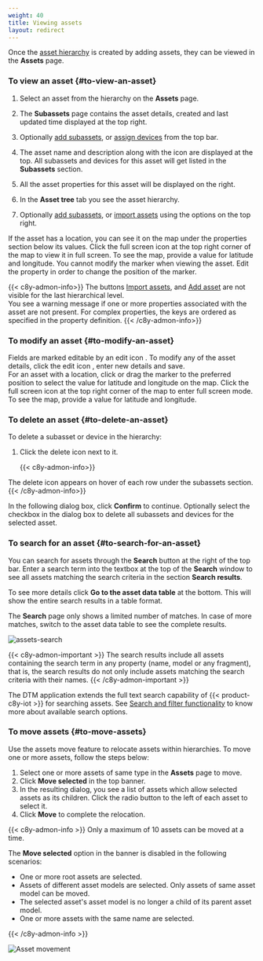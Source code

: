 ```yaml
---
weight: 40
title: Viewing assets
layout: redirect
---
```


Once the [asset hierarchy](/dtm/asset-hierarchy/#asset-hierarchy) is created by adding assets, they can be viewed in the **Assets** page.

### To view an asset {#to-view-an-asset}

1. Select an asset from the hierarchy on the **Assets** page.

2. The **Subassets** page contains the asset details, created and last updated time displayed at the top right.

3. Optionally [add subassets](/dtm/asset-hierarchy/#to-add-subassets), or [assign devices](/dtm/asset-hierarchy/#to-assign-devices-to-an-asset) from the top bar.

4. The asset name and description along with the icon are displayed at the top.
All subassets and devices for this asset will get listed in the **Subassets** section.

5. All the asset properties for this asset will be displayed on the right.

6. In the **Asset tree** tab you see the asset hierarchy.

7. Optionally [add subassets](/dtm/asset-hierarchy/#to-add-subassets), or [import assets](/dtm/asset-hierarchy/#creating-assets-bulk-import) using the options on the top right.

If the asset has a location, you can see it on the map under the properties section below its values. Click the full screen icon <i class="dlt-c8y-icon-resize-expand text-muted icon-20"></i> at the top right corner of the map to view it in full screen. To see the map, provide a value for latitude and longitude. You cannot modify the marker when viewing the asset. Edit the property in order to change the position of the marker.

{{< c8y-admon-info>}}
The buttons [Import assets](/dtm/asset-hierarchy/#creating-assets-bulk-import), and [Add asset](/dtm/asset-hierarchy/#to-add-subassets) are not visible for the last hierarchical level.<br>
You see a warning message if one or more properties associated with the asset are not present.
For complex properties, the keys are ordered as specified in the property definition.
{{< /c8y-admon-info>}}

### To modify an asset {#to-modify-an-asset}

Fields are marked editable by an edit icon <i class="dlt-c8y-icon-edit1 text-primary icon-20"></i>.
To modify any of the asset details, click the edit icon <i class="dlt-c8y-icon-edit1 text-primary icon-20"></i>, enter new details and save.<br>
For an asset with a location, click or drag the marker to the preferred position to select the value for latitude and longitude on the map. Click the full screen icon <i class="dlt-c8y-icon-resize-expand text-muted icon-20"></i> at the top right corner of the map to enter full screen mode. To see the map, provide a value for latitude and longitude.

### To delete an asset {#to-delete-an-asset}

To delete a subasset or device in the hierarchy:

1. Click the delete icon <i class="dlt-c8y-icon-editing-trash text-danger icon-20"></i> next to it.

    {{< c8y-admon-info>}}

The delete icon appears on hover of each row under the subassets section.
    {{< /c8y-admon-info>}}

In the following dialog box, click **Confirm** to continue.
Optionally select the checkbox in the dialog box to delete all subassets and devices for the selected asset.

### To search for an asset {#to-search-for-an-asset}

You can search for assets through the **Search** button at the right of the top bar.
Enter a search term into the textbox at the top of the **Search** window to see all assets matching the search criteria in the section **Search results**.

To see more details click **Go to the asset data table** at the bottom. This will show the entire search results in a table format.

The **Search** page only shows a limited number of matches. In case of more matches, switch to the asset data table to see the complete results.

![assets-search](/images/dtm/assets/dtm-assets-search-assets.png)

{{< c8y-admon-important >}}
The search results include all assets containing the search term in any property (name, model or any fragment), that is, the search results do not only include assets matching the search criteria with their names.
{{< /c8y-admon-important >}}

The DTM application extends the full text search capability of {{< product-c8y-iot >}} for searching assets. See [Search and filter functionality](/get-familiar-with-the-ui/gui-features/#search-and-filter-functionality) to know more about available search options.

### To move assets {#to-move-assets}

Use the assets move feature to relocate assets within hierarchies. To move one or more assets, follow the steps below:

1. Select one or more assets of same type in the **Assets** page to move.
2. Click **Move selected** in the top banner.
3. In the resulting dialog, you see a list of assets which allow selected assets as its children. Click the radio button to the left of each asset to select it.
4. Click **Move** to complete the relocation.

{{< c8y-admon-info >}}
Only a maximum of 10 assets can be moved at a time.

The **Move selected** option in the banner is disabled in the following scenarios:

* One or more root assets are selected.
* Assets of different asset models are selected. Only assets of same asset model can be moved.
* The selected asset's asset model is no longer a child of its parent asset model.
* One or more assets with the same name are selected.

{{< /c8y-admon-info >}}

![Asset movement](/images/dtm/assets/dtm-assets-move-assets.png)
